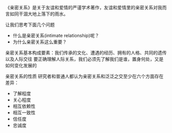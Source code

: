 《亲密关系》是关于友谊和爱情的严谨学术著作，友谊和爱情里的亲密关系对我而言如同干涸大地上落下的雨水。

让我们思考下面几个问题
- 什么是亲密关系(intimate relationship)呢？
- 为什么亲密关系这么重要？

亲密关系基本构成要素：我们传承的文化、遭遇的经历、拥有的人格、共同的遗传以及人际交往
要正确理解人际关系，我们必须先了解我们是谁，置身何处，又是如何变化发展的

亲密关系的性质
研究者和普通人都认为亲密关系和泛泛之交至少在六个方面存在差异：
- 了解程度
- 关心程度
- 相互依赖性
- 相互一致性
- 信任度
- 忠诚度